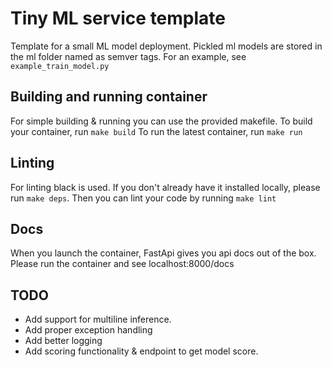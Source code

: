 # Tiny ML service template
Template for a small ML model deployment. Pickled ml models are stored in the ml folder named as semver tags. For an example, see `example_train_model.py`

## Building and running container
For simple building & running you can use the provided makefile.
To build your container, run `make build`
To run the latest container, run `make run`

## Linting
For linting black is used. If you don't already have it installed locally, please run `make deps`.
Then you can lint your code by running `make lint`

## Docs
When you launch the container, FastApi gives you api docs out of the box. Please run the container and see localhost:8000/docs

## TODO
* Add support for multiline inference.
* Add proper exception handling
* Add better logging
* Add scoring functionality & endpoint to get model score.